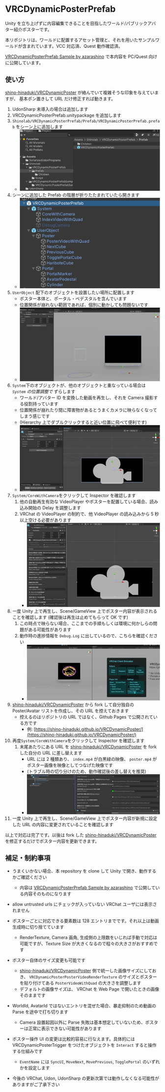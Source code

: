 # VRCDynamicPosterPrefab

Unity を立ち上げずに内容編集できることを目指したワールド/パブリックアバター紹介ポスターです。

本リポジトリは、ワールドに配置するアセット管理と、それを用いたサンプルワールドが含まれています。VCC 対応済、Quest 動作確認済。

[VRCDynamicPosterPrefab Sample by azarashino](https://vrchat.com/home/launch?worldId=wrld_44b2393f-0e43-4ba8-8ad1-da3a5e5b01d9) で本内容を PC/Quest 向けに公開しています。

## 使い方

[shino-hinaduki/VRCDynamicPoster](https://github.com/shino-hinaduki/VRCDynamicPoster) が絡んでいて複雑そうな印象を与えていますが、 基本ポン置きして URL だけ修正すれば動きます。

1. UdonSharp 未導入の場合は追加します
1. VRCDynamicPosterPrefab.unitypackage を追加します
1. `Shinolab/VRCDynamicPosterPrefab/Prefab/VRCDynamicPosterPrefab.prefab` をシーン上に追加します
   - ![1.png](screenshot~/1.png)
1. シーンに追加した Prefab の階層が折りたたまれていたら開きます
   - ![2.png](screenshot~/2.png)
1. `UserObject` 配下のオブジェクトを設置したい場所に配置します
   - ポスター本体と、ポータル・ペデスタルを含んでいます
   - 位置関係が崩れない範囲であれば、個別に動かしても問題ないです
   - ![5.png](screenshot~/5.png)
1. `System`下のオブジェクトが、他のオブジェクトと重なっている場合は _`System` の位置調整で_ ずらします
   - ワールド/アバター ID を変換した動画を再生し、それを Camera 撮影する役割持っています
   - 位置関係が崩れたり間に障害物があるとうまくカメラに映らなくなってしまう感じです
   - (Hierarchy 上でダブルクリックすると近い位置に飛べて便利です)
   - ![3.png](screenshot~/3.png)
1. `System/CoreWithCamera`をクリックして Inspector を確認します
   1. 他の自動再生有効な VideoPlayer やポスターを配置している場合、読み込み開始の Delay を調整します
   1. VRChat の VideoPlayer の制約で、他 VideoPlayer の読み込みから 5 秒以上空ける必要があります
      - ![4.png](screenshot~/4.png)
1. 一度 Unity 上で再生し、Scene/GameView 上でポスター内容が表示されることを確認します (確認後は再生は止めてもらって OK です)
   1. この時点で映らない場合、ここまでの手順もしくは環境に何かしらの問題がある可能性があります
   1. 動作時の進捗情報を `Debug.Log` に出しているので、こちらを確認ください
      - ![7.png](screenshot~/7.png)
1. [shino-hinaduki/VRCDynamicPoster](https://github.com/shino-hinaduki/VRCDynamicPoster) から fork して自分独自の Poster/Avatar リストを作成し、その URL を控えておきます
   - 控えるのはリポジトリの URL ではなく、Github Pages で公開されている方です
     - 例: [https://shino-hinaduki.github.io/VRCDynamicPoster/](https://shino-hinaduki.github.io/VRCDynamicPoster/)
1. 再度`System/CoreWithCamera`をクリックして Inspector を確認します
   1. 末尾あたりにある URL を [shino-hinaduki/VRCDynamicPoster](https://github.com/shino-hinaduki/VRCDynamicPoster) を fork した自分の URL に差し替えます
      - URL には 2 種類あり、 `index.mp4` が白黒緑の映像、 `poster.mp4` がポスター画像を映像としてつなげた映像です
      - (トラブル時の切り分けのため、動作確認後の差し替えを推奨)
      - ![6.png](screenshot~/6.png)
1. 一度 Unity 上で再生し、Scene/GameView 上でポスター内容が新規に設定した URL の内容に変更されていることを確認します

以上で対応は完了です。以後は fork した [shino-hinaduki/VRCDynamicPoster](https://github.com/shino-hinaduki/VRCDynamicPoster) を修正するだけでポスター内容を更新できます。

## 補足・制約事項

- うまくいかない場合、本 repository を clone して Unity で開き、動作するかご確認ください
  - 内容は [VRCDynamicPosterPrefab Sample by azarashino](https://vrchat.com/home/launch?worldId=wrld_44b2393f-0e43-4ba8-8ad1-da3a5e5b01d9) で公開している内容そのものになります
- allow untrusted urls にチェックが入っていない VRChat ユーザには表示されません
- ポスターごとに対応できる要素数は 128 エントリまでです。それ以上は動画生成時に切り捨てています
  - RenderTexture, Camera 画角, 生成側の上限数をいじれば手動で対応は可能ですが、Texture Size が大きくなるので程々の大きさがおすすめです
- ポスター自体のサイズ変更も可能です
  - [shino-hinaduki/VRCDynamicPoster](https://github.com/shino-hinaduki/VRCDynamicPoster) 側で統一した画像サイズにしておき、 `VRCDynamicPosterPosterVideoRenderTexture` のサイズとポスターを貼り付けてある `PosterVideoWithQuad` の大きさを調整します
  - デフォルトの画像サイズは、 VRChat を Web Page で開いたときの画像そのままです
- WorldId, AvatarId ではないエントリを混ぜた場合、暴走抑制のため動画の Parse を途中で打ち切ります

  - Camera 設置起因以外に Parse 失敗は基本想定していないため、ポスターは正常に表示できない可能性があります

- ポスター操作 UI の変更は比較的容易に行なえます。具体的には VRCDynamicPosterTrigger をつけたオブジェクトを `Interact` すると操作する仕組みです
  - `EventName` には `SyncUI`, `MoveNext`, `MovePrevious`, `TogglePortal` のいずれかを設定します
- 今後の VRChat, Udon, UdonSharp の更新次第では動作しなくなる可能性がありますがご了承下さい
